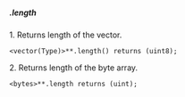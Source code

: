 ##### .length

1\. Returns length of the vector.

```
<vector(Type)>**.length() returns (uint8);
```

2\. Returns length of the byte array.

```
<bytes>**.length returns (uint);
```
